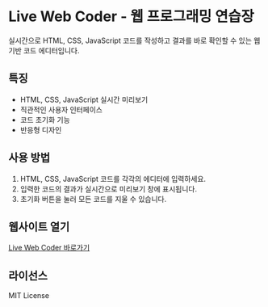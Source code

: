 # Live Web Coder - 웹 프로그래밍 연습장

실시간으로 HTML, CSS, JavaScript 코드를 작성하고 결과를 바로 확인할 수 있는 웹 기반 코드 에디터입니다.

## 특징

- HTML, CSS, JavaScript 실시간 미리보기
- 직관적인 사용자 인터페이스
- 코드 초기화 기능
- 반응형 디자인

## 사용 방법

1. HTML, CSS, JavaScript 코드를 각각의 에디터에 입력하세요.
2. 입력한 코드의 결과가 실시간으로 미리보기 창에 표시됩니다.
3. 초기화 버튼을 눌러 모든 코드를 지울 수 있습니다.

## 웹사이트 열기

[Live Web Coder 바로가기](https://kongzzi.github.io/kongzzi.livecoder/)

## 라이선스

MIT License
